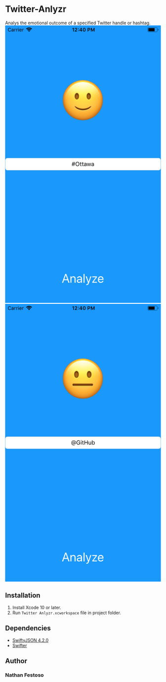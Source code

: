 # Twitter-Anlyzr
Analys the emotional outcome of a specified Twitter handle or hashtag.
![Example Image](./example1.png)
![Example Image](./example2.png)

## Installation
1. Install Xcode 10 or later.
2. Run `Twitter Anlyzr.xcworkspace` file in project folder.

## Dependencies
* [SwiftyJSON 4.2.0](https://cocoapods.org/pods/SwiftyJSON)
* [Swifter](https://github.com/mattdonnelly/Swifter)

## Author
### Nathan Festoso
